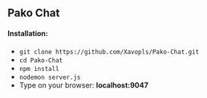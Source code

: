 ## **Pako Chat**

#### Installation:
- `git clone https://github.com/Xavopls/Pako-Chat.git`
- `cd Pako-Chat`
- `npm install`
- `nodemon server.js`
- Type on your browser: **localhost:9047**
